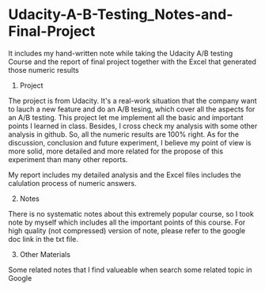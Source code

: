 # Udacity-A-B-Testing_Notes-and-Final-Project
  It includes my hand-written note while taking the Udacity A/B testing Course and the report of final project together with the Excel that generated those numeric results 

1. Project

  The project is from Udacity. It's a real-work situation that the company want to lauch a new feature and do an A/B tesing, which cover 
all the aspects for an A/B testing. This project let me implement all the basic and important points I learned in class. Besides, I cross
check my analysis with some other analysis in github. So, all the numeric results are 100% right. As for the discussion, 
conclusion and future experiment, I believe my point of view is more solid, more detailed and more related for the propose of this 
experiment than many other reports.

  My report includes my detailed analysis and the Excel files includes the calulation process of numeric answers.


2. Notes

  There is no systematic notes about this extremely popular course, so I took note by myself which includes all the important points of 
this course. For high quality (not compressed) version of note, please refer to the google doc link in the txt file.


3. Other Materials

  Some related notes that I find valueable when search some related topic in Google
